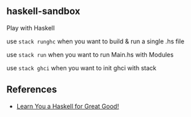 ## haskell-sandbox

Play with Haskell

use `stack runghc`
when you want to build & run a single .hs file

use `stack run`
when you want to run Main.hs with Modules

use `stack ghci`
when you want to init ghci with stack

## References

- [Learn You a Haskell for Great Good!](http://learnyouahaskell.com/)
